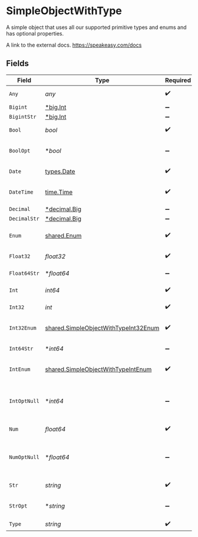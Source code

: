 # SimpleObjectWithType

A simple object that uses all our supported primitive types and enums and has optional properties.

A link to the external docs.
<https://speakeasy.com/docs>


## Fields

| Field                                                                                               | Type                                                                                                | Required                                                                                            | Description                                                                                         | Example                                                                                             |
| --------------------------------------------------------------------------------------------------- | --------------------------------------------------------------------------------------------------- | --------------------------------------------------------------------------------------------------- | --------------------------------------------------------------------------------------------------- | --------------------------------------------------------------------------------------------------- |
| `Any`                                                                                               | *any*                                                                                               | :heavy_check_mark:                                                                                  | An any property.                                                                                    | any                                                                                                 |
| `Bigint`                                                                                            | [*big.Int](https://pkg.go.dev/math/big#Int)                                                         | :heavy_minus_sign:                                                                                  | N/A                                                                                                 | 8821239038968084                                                                                    |
| `BigintStr`                                                                                         | [*big.Int](https://pkg.go.dev/math/big#Int)                                                         | :heavy_minus_sign:                                                                                  | N/A                                                                                                 | 9223372036854775808                                                                                 |
| `Bool`                                                                                              | *bool*                                                                                              | :heavy_check_mark:                                                                                  | A boolean property.                                                                                 | true                                                                                                |
| `BoolOpt`                                                                                           | **bool*                                                                                             | :heavy_minus_sign:                                                                                  | An optional boolean property.                                                                       | true                                                                                                |
| `Date`                                                                                              | [types.Date](../../../types/date.md)                                                                | :heavy_check_mark:                                                                                  | A date property.                                                                                    | 2020-01-01                                                                                          |
| `DateTime`                                                                                          | [time.Time](https://pkg.go.dev/time#Time)                                                           | :heavy_check_mark:                                                                                  | A date-time property.                                                                               | 2020-01-01T00:00:00.001Z                                                                            |
| `Decimal`                                                                                           | [*decimal.Big](https://pkg.go.dev/github.com/ericlagergren/decimal#Big)                             | :heavy_minus_sign:                                                                                  | N/A                                                                                                 | 3.141592653589793                                                                                   |
| `DecimalStr`                                                                                        | [*decimal.Big](https://pkg.go.dev/github.com/ericlagergren/decimal#Big)                             | :heavy_minus_sign:                                                                                  | N/A                                                                                                 | 3.14159265358979344719667586                                                                        |
| `Enum`                                                                                              | [shared.Enum](../../../pkg/models/shared/enum.md)                                                   | :heavy_check_mark:                                                                                  | A string based enum                                                                                 | one                                                                                                 |
| `Float32`                                                                                           | *float32*                                                                                           | :heavy_check_mark:                                                                                  | A float32 property.                                                                                 | 1.1                                                                                                 |
| `Float64Str`                                                                                        | **float64*                                                                                          | :heavy_minus_sign:                                                                                  | A float64 string                                                                                    | 1.1                                                                                                 |
| `Int`                                                                                               | *int64*                                                                                             | :heavy_check_mark:                                                                                  | An integer property.                                                                                | 1                                                                                                   |
| `Int32`                                                                                             | *int*                                                                                               | :heavy_check_mark:                                                                                  | An int32 property.                                                                                  | 1                                                                                                   |
| `Int32Enum`                                                                                         | [shared.SimpleObjectWithTypeInt32Enum](../../../pkg/models/shared/simpleobjectwithtypeint32enum.md) | :heavy_check_mark:                                                                                  | An int32 enum property.                                                                             | 55                                                                                                  |
| `Int64Str`                                                                                          | **int64*                                                                                            | :heavy_minus_sign:                                                                                  | An int64 string                                                                                     | 100                                                                                                 |
| `IntEnum`                                                                                           | [shared.SimpleObjectWithTypeIntEnum](../../../pkg/models/shared/simpleobjectwithtypeintenum.md)     | :heavy_check_mark:                                                                                  | An integer enum property.                                                                           | 2                                                                                                   |
| `IntOptNull`                                                                                        | **int64*                                                                                            | :heavy_minus_sign:                                                                                  | An optional integer property will be null for tests.                                                |                                                                                                     |
| `Num`                                                                                               | *float64*                                                                                           | :heavy_check_mark:                                                                                  | A number property.                                                                                  | 1.1                                                                                                 |
| `NumOptNull`                                                                                        | **float64*                                                                                          | :heavy_minus_sign:                                                                                  | An optional number property will be null for tests.                                                 |                                                                                                     |
| `Str`                                                                                               | *string*                                                                                            | :heavy_check_mark:                                                                                  | A string property.                                                                                  | test                                                                                                |
| `StrOpt`                                                                                            | **string*                                                                                           | :heavy_minus_sign:                                                                                  | An optional string property.                                                                        | testOptional                                                                                        |
| `Type`                                                                                              | *string*                                                                                            | :heavy_check_mark:                                                                                  | N/A                                                                                                 |                                                                                                     |